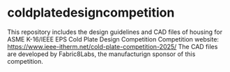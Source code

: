 # coldplatedesigncompetition
This repository includes the design guidelines and CAD files of housing for ASME K-16/IEEE EPS Cold Plate Design Competition
Competition website: https://www.ieee-itherm.net/cold-plate-competition-2025/
The CAD files are developed by Fabric8Labs, the manufacturign sponsor of this competition. 
